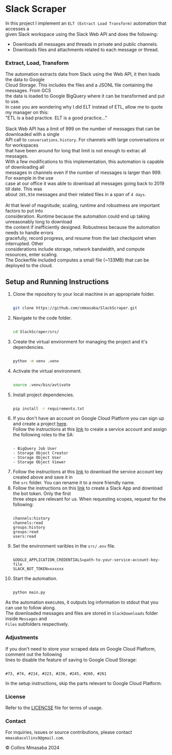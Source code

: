 # Slack Scraper
In this project I implement an `ELT (Extract Load Transform)` automation that accesses a<br>
given Slack workspace using the Slack Web API and does the following:
- Downloads all messages and threads in private and public channels.
- Downloads files and attachments related to each message or thread.

### Extract, Load, Transform
The automation extracts data from Slack using the Web API, it then loads the data to Google<br>
Cloud Storage. This includes the files and a JSONL file containing the messages. From GCS<br>
the data is loaded to Google BigQuery where it can be transformed and put to use.<br>
In case you are wondering why I did ELT instead of ETL, allow me to quote my manager on this:<br>
"ETL is a bad practice. ELT is a good practice..."<br><br>
Slack Web API has a limit of 999 on the number of messages that can be downloaded with a single<br>
API call to `conversations.history`. For channels with large conversations or for workspaces<br>
that have been around for long that limit is not enough to extrac all messages.<br>
With a few modifications to this implementation, this automation is capable of downloading all<br>
messages in channels even if the number of messages is larger than 999. For example in the use<br>
case at our office it was able to download all messages going back to 2019 till date. This was<br>
about `285,934` messages and their related files in a span of `4 days`.<br><br>
At that level of magnitude; scaling, runtime and robustness are important factors to put into<br>
consideration. Runtime because the automation could end up taking unreasonably long to download<br>
the content if inefficiently designed. Robustness because the automation needs to handle errors<br>
gracefully, record progress, and resume from the last checkpoint when interrupted. Other <br>
considerations include storage, network bandwidth, and compute resources, enter scaling.<br>
The Dockerfile included computes a small file (~133MB) that can be deployed to the cloud.<br>

## Setup and Running Instructions
1. Clone the repository to your local machine in an appropriate folder.<br>
    ```bash

    git clone https://github.com/cmmasaba/SlackScraper.git

    ```
2. Navigate to the code folder.
    ```bash

    cd SlackScraper/src/

    ```
3. Create the virtual environment for managing the project and it's dependencies.
    ```bash

    python -m venv .venv

    ```
4. Activate the virtual environment.
    ```bash

    source .venv/bin/avtivate

    ```
5. Install project dependencies.
    ```bash

    pip install -r requirements.txt

    ```
6. If you don't have an account on Google Cloud Platform you can sign up and create a project
   [here](https://cloud.google.com/?hl=en).<br>
   Follow the instructions at this [link](https://cloud.google.com/iam/docs/service-accounts-create#iam-service-accounts-create-console) to create a service account and assign the following roles to the SA:<br>
   ```

   - BigQuery Job User
   - Storage Object Creator
   - Storage Object User
   - Storage Object Viewer

    ```
7. Follow the instructions at this [link](https://cloud.google.com/iam/docs/keys-create-delete) to download the service account key created above and save it in<br> the `src` folder. You can rename it to a more friendly name.
8. Follow the instructions on this [link](https://api.slack.com/quickstart) to create a Slack App and download the bot token. Only the first<br>
three steps are relevant for us. When requesting scopes, request for the following:
    ```
    
    channels:history
    channels:read
    groups:history
    groups:read
    users:read

    ```
9. Set the environment varibles in the `src/.env` file.
    ```

    GOOGLE_APPLICATION_CREDENTIALS=path-to-your-service-account-key-file
    SLACK_BOT_TOKEN=xxxxxx

    ```
10. Start the automation.
    ```bash

    python main.py

    ```

As the automation executes, it outputs log information to stdout that you can use to follow along.<br>
The downloaded messages and files are stored in `SlackDownloads` folder inside `Messages` and <br>
`Files` subfolders respectively.

### Adjustments
If you don't need to store your scraped data on Google Cloud Platform, comment out the following<br>
lines to disable the feature of saving to Google Cloud Storage:
```

#73, #74, #214, #223, #236, #245, #260, #261

```
In the setup instructions, skip the parts relevant to Google Cloud Platform.

### License
Refer to the [LICENCSE](/LICENSE) file for terms of usage. 

### Contact
For inquiries, issues or source contributions, please contact `mmasabacollins9@gmail.com`.

&copy; Collins Mmasaba 2024